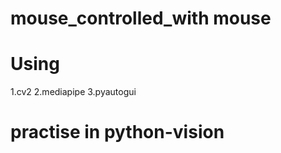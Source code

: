 # mouse_controlled_with mouse

# Using
1.cv2
2.mediapipe
3.pyautogui

# practise in python-vision  
